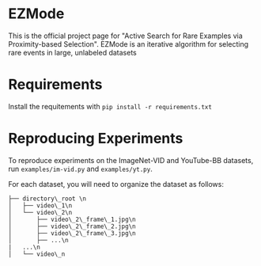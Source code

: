 # EZMode
This is the official project page for "Active Search for Rare Examples via Proximity-based Selection". EZMode is an iterative algorithm for selecting rare events in large, unlabeled datasets

# Requirements
Install the requitements with `pip install -r requirements.txt`

# Reproducing Experiments

To reproduce experiments on the ImageNet-VID and YouTube-BB datasets, run `examples/im-vid.py` and `examples/yt.py`.

For each dataset, you will need to organize the dataset as follows: 
```
├── directory\_root \n
│   ├── video\_1\n
│   └── video\_2\n
│		├── video\_2\_frame\_1.jpg\n
│		├── video\_2\_frame\_2.jpg\n
│		├── video\_2\_frame\_3.jpg\n
│		├── ...\n
|	...\n
│   └── video\_n
```
